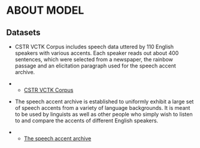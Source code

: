# ABOUT MODEL

## Datasets 

* CSTR VCTK Corpus includes speech data uttered by 110 English
speakers with various accents. Each speaker reads out about 400
sentences, which were selected from a newspaper, the rainbow passage
and an elicitation paragraph used for the speech accent archive.
*    * [CSTR VCTK Corpus](https://datashare.ed.ac.uk/handle/10283/3443)

* The speech accent archive is established to uniformly exhibit a large set of speech accents from a variety of language backgrounds. It is meant to be used by linguists as well as other people who simply wish to listen to and compare the accents of different English speakers.
*   *  [The speech accent archive](http://accent.gmu.edu/about.php)